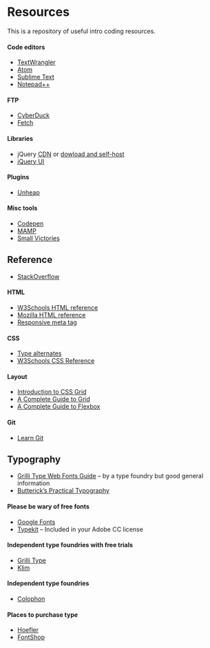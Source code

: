 # Resources
This is a repository of useful intro coding resources.

#### Code editors
+ [TextWrangler](http://www.barebones.com/products/textwrangler/)
+ [Atom](https://atom.io)
+ [Sublime Text](https://www.sublimetext.com)
+ [Notepad++](https://notepad-plus-plus.org)

#### FTP
+ [CyberDuck](http://cyberduck.io)
+ [Fetch](http://fetchsoftworks.com)

#### Libraries
+ jQuery [CDN](https://code.jquery.com) or [dowload and self-host](http://jquery.com/download/)
+ [jQuery UI](https://jqueryui.com)

#### Plugins
+ [Unheap](http://www.unheap.com)

#### Misc tools
+ [Codepen](http://www.codepen.io)
+ [MAMP](https://www.mamp.info/en/)
+ [Small Victories](http://www.smallvictori.es)

## Reference
+ [StackOverflow](http://stackoverflow.com)

#### HTML
+ [W3Schools HTML reference](http://www.w3schools.com/tags/ref_byfunc.asp)
+ [Mozilla HTML reference](https://developer.mozilla.org/en-US/docs/Web/HTML/Element)
+ [Responsive meta tag](https://css-tricks.com/snippets/html/responsive-meta-tag/)

#### CSS
+ [Type alternates](http://clagnut.com/sandbox/css3/)
+ [W3Schools CSS Reference](https://www.w3schools.com/cssref/default.asp)

#### Layout
+ [Introduction to CSS Grid](https://mozilladevelopers.github.io/playground/css-grid)
+ [A Complete Guide to Grid](https://css-tricks.com/snippets/css/complete-guide-grid/)
+ [A Complete Guide to Flexbox](https://css-tricks.com/snippets/css/a-guide-to-flexbox/)

#### Git
+ [Learn Git](https://www.atlassian.com/git)

## Typography
+ [Grilli Type Web Fonts Guide](https://github.com/grillitype/web-fonts-guide) – by a type foundry but good general information
+ [Butterick’s Practical Typography](https://practicaltypography.com)

#### Please be wary of free fonts
+ [Google Fonts](https://fonts.google.com)
+ [Typekit](https://typekit.com) – Included in your Adobe CC license

#### Independent type foundries with free trials
+ [Grilli Type](https://klim.co.nz)
+ [Klim](https://klim.co.nz)

#### Independent type foundries
+ [Colophon](https://www.colophon-foundry.org)

#### Places to purchase type
+ [Hoefler](https://www.typography.com)
+ [FontShop](https://www.fontshop.com)

